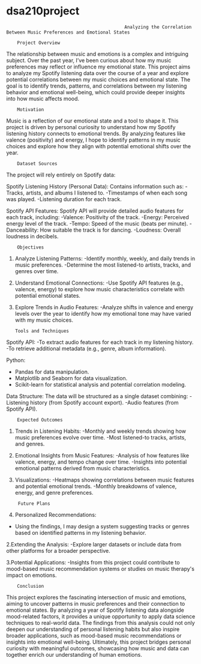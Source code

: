 # dsa210project
                                                Analyzing the Correlation Between Music Preferences and Emotional States

        Project Overview

The relationship between music and emotions is a complex and intriguing subject. Over the past year, I’ve been curious about how my music preferences may reflect or influence my emotional state. This project aims to analyze my Spotify listening data over the course of a year and explore potential correlations between my music choices and emotional state. The goal is to identify trends, patterns, and correlations between my listening behavior and emotional well-being, which could provide deeper insights into how music affects mood.

        Motivation

Music is a reflection of our emotional state and a tool to shape it. This project is driven by personal curiosity to understand how my Spotify listening history connects to emotional trends. By analyzing features like valence (positivity) and energy, I hope to identify patterns in my music choices and explore how they align with potential emotional shifts over the year.

        Dataset Sources

The project will rely entirely on Spotify data:

Spotify Listening History (Personal Data):
    Contains information such as:
        -Tracks, artists, and albums I listened to.
        -Timestamps of when each song was played.
        -Listening duration for each track.

Spotify API Features:
    Spotify API will provide detailed audio features for each track, including:
        -Valence: Positivity of the track.
        -Energy: Perceived energy level of the track.
        -Tempo: Speed of the music (beats per minute).
        -Danceability: How suitable the track is for dancing.
        -Loudness: Overall loudness in decibels.
    
        Objectives

1. Analyze Listening Patterns:
    -Identify monthly, weekly, and daily trends in music preferences.
    -Determine the most listened-to artists, tracks, and genres over time.

2. Understand Emotional Connections:
    -Use Spotify API features (e.g., valence, energy) to explore how music characteristics correlate with potential emotional states.

3. Explore Trends in Audio Features:
    -Analyze shifts in valence and energy levels over the year to identify how my emotional tone may have varied with my music choices.

       Tools and Techniques

Spotify API: 
-To extract audio features for each track in my listening history.
-To retrieve additional metadata (e.g., genre, album information).

Python:
- Pandas for data manipulation.
- Matplotlib and Seaborn for data visualization.
- Scikit-learn for statistical analysis and potential correlation modeling.

Data Structure:
    The data will be structured as a single dataset combining:
        -Listening history (from Spotify account export).
        -Audio features (from Spotify API).


        Expected Outcomes

1. Trends in Listening Habits:
-Monthly and weekly trends showing how music preferences evolve over time.
-Most listened-to tracks, artists, and genres.

2. Emotional Insights from Music Features:
-Analysis of how features like valence, energy, and tempo change over time.
-Insights into potential emotional patterns derived from music characteristics.

3. Visualizations:
-Heatmaps showing correlations between music features and potential emotional trends.
-Monthly breakdowns of valence, energy, and genre preferences.

        Future Plans

1. Personalized Recommendations:
- Using the findings, I may design a system suggesting tracks or genres based on identified patterns in my listening behavior.

2.Extending the Analysis:
-Explore larger datasets or include data from other platforms for a broader perspective.

3.Potential Applications:
-Insights from this project could contribute to mood-based music recommendation systems or studies on music therapy's impact on emotions.

        Conclusion

This project explores the fascinating intersection of music and emotions, aiming to uncover patterns in music preferences and their connection to emotional states. By analyzing a year of Spotify listening data alongside mood-related factors, it provides a unique opportunity to apply data science techniques to real-world data. The findings from this analysis could not only deepen our understanding of personal listening habits but also inspire broader applications, such as mood-based music recommendations or insights into emotional well-being. Ultimately, this project bridges personal curiosity with meaningful outcomes, showcasing how music and data can together enrich our understanding of human emotions.
